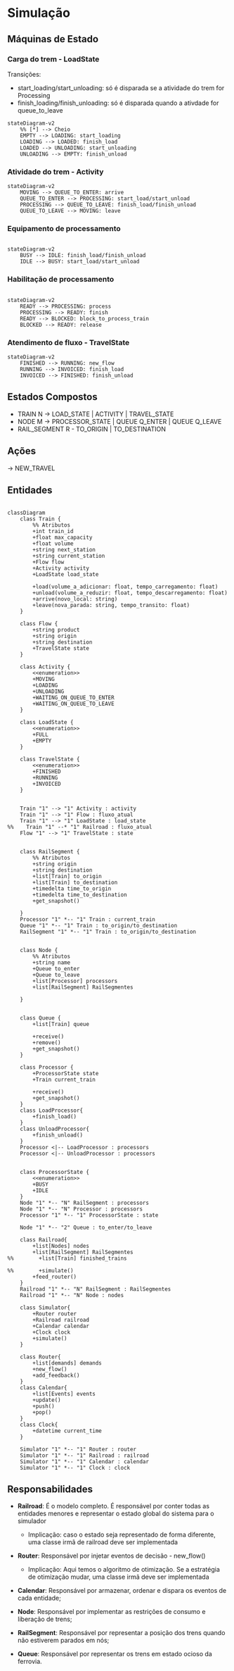 # Simulação

## Máquinas de Estado

### Carga do trem - LoadState

Transições:

* start_loading/start_unloading: só é disparada se a atividade do trem for Processing
* finish_loading/finish_unloading: só é disparada quando a ativdade for queue_to_leave

```mermaid
stateDiagram-v2
    %% [*] --> Cheio
    EMPTY --> LOADING: start_loading
    LOADING --> LOADED: finish_load
    LOADED --> UNLOADING: start_unloading
    UNLOADING --> EMPTY: finish_unload
```

### Atividade do trem - Activity

```mermaid
stateDiagram-v2
    MOVING --> QUEUE_TO_ENTER: arrive
    QUEUE_TO_ENTER --> PROCESSING: start_load/start_unload
    PROCESSING --> QUEUE_TO_LEAVE: finish_load/finish_unload
    QUEUE_TO_LEAVE --> MOVING: leave
```

### Equipamento de processamento
```mermaid

stateDiagram-v2
    BUSY --> IDLE: finish_load/finish_unload
    IDLE --> BUSY: start_load/start_unload
```

### Habilitação de processamento

```mermaid

stateDiagram-v2
    READY --> PROCESSING: process
    PROCESSING --> READY: finish
    READY --> BLOCKED: block_to_process_train
    BLOCKED --> READY: release
```

### Atendimento de fluxo - TravelState

```mermaid
stateDiagram-v2
    FINISHED --> RUNNING: new_flow
    RUNNING --> INVOICED: finish_load
    INVOICED --> FINISHED: finish_unload
```

## Estados Compostos

- TRAIN N -> LOAD_STATE | ACTIVITY | TRAVEL_STATE
- NODE M -> PROCESSOR_STATE | QUEUE Q_ENTER | QUEUE Q_LEAVE
- RAIL_SEGMENT R - TO_ORIGIN | TO_DESTINATION

## Ações

-> NEW_TRAVEL 

## Entidades


```mermaid

classDiagram
    class Train {
        %% Atributos
        +int train_id 
        +float max_capacity
        +float volume
        +string next_station
        +string current_station
        +Flow flow
        +Activity activity
        +LoadState load_state
                
        +load(volume_a_adicionar: float, tempo_carregamento: float)
        +unload(volume_a_reduzir: float, tempo_descarregamento: float)
        +arrive(novo_local: string)
        +leave(nova_parada: string, tempo_transito: float)
    }

    class Flow {
        +string product
        +string origin
        +string destination 
        +TravelState state
    }

    class Activity {
        <<enumeration>>
        +MOVING
        +LOADING
        +UNLOADING
        +WAITING_ON_QUEUE_TO_ENTER
        +WAITING_ON_QUEUE_TO_LEAVE
    }
    
    class LoadState {
        <<enumeration>>
        +FULL
        +EMPTY
    }
    
    class TravelState {
        <<enumeration>>
        +FINISHED
        +RUNNING
        +INVOICED
    }
    

    Train "1" --> "1" Activity : activity
    Train "1" --> "1" Flow : fluxo_atual
    Train "1" --> "1" LoadState : load_state
%%    Train "1" --* "1" Railroad : fluxo_atual
    Flow "1" --> "1" TravelState : state


    class RailSegment {
        %% Atributos
        +string origin
        +string destination
        +list[Train] to_origin
        +list[Train] to_destination
        +timedelta time_to_origin
        +timedelta time_to_destination
        +get_snapshot()

    }
    Processor "1" *-- "1" Train : current_train
    Queue "1" *-- "1" Train : to_origin/to_destination
    RailSegment "1" *-- "1" Train : to_origin/to_destination


    class Node {
        %% Atributos
        +string name
        +Queue to_enter
        +Queue to_leave
        +list[Processor] processors
        +list[RailSegment] RailSegmentes

    }
    
        
    class Queue {
        +list[Train] queue
        
        +receive()
        +remove()
        +get_snapshot()
    }
    
    class Processor {
        +ProcessorState state
        +Train current_train
        
        +receive()         
        +get_snapshot()
    }
    class LoadProcessor{
        +finish_load()
    }
    class UnloadProcessor{
        +finish_unload()
    }
    Processor <|-- LoadProcessor : processors
    Processor <|-- UnloadProcessor : processors

    
    class ProcessorState {
        <<enumeration>>
        +BUSY
        +IDLE
    }
    Node "1" *-- "N" RailSegment : processors     
    Node "1" *-- "N" Processor : processors
    Processor "1" *-- "1" ProcessorState : state

    Node "1" *-- "2" Queue : to_enter/to_leave
    
    class Railroad{
        +list[Nodes] nodes
        +list[RailSegment] RailSegmentes
%%        +list[Train] finished_trains
        
%%        +simulate()
        +feed_router()
    }
    Railroad "1" *-- "N" RailSegment : RailSegmentes
    Railroad "1" *-- "N" Node : nodes

    class Simulator{
        +Router router
        +Railroad railroad
        +Calendar calendar
        +Clock clock
        +simulate()
    }

    class Router{
        +list[demands] demands
        +new_flow()
        +add_feedback()
    }
    class Calendar{
        +list[Events] events
        +update()
        +push()
        +pop()
    }
    class Clock{
        +datetime current_time
    }
    
    Simulator "1" *-- "1" Router : router
    Simulator "1" *-- "1" Railroad : railroad
    Simulator "1" *-- "1" Calendar : calendar
    Simulator "1" *-- "1" Clock : clock

```

## Responsabilidades

* **Railroad**: É o modelo completo. É responsável por conter todas as entidades menores e representar o estado global do sistema para o simulador
  * Implicação: caso o estado seja representado de forma diferente, uma classe irmã de railroad deve ser implementada

* **Router**: Responsável por injetar eventos de decisão - new_flow()
  * Implicação: Aqui temos o algoritmo de otimização. Se a estratégia de otimização mudar, uma classe irmã deve ser implementada

* **Calendar**: Responsável por armazenar, ordenar e dispara os eventos de cada entidade;

* **Node**: Responsável por implementar as restrições de consumo e liberação de trens;

* **RailSegment**: Responsável por representar a posição dos trens quando não estiverem parados em nós;

* **Queue**: Responsável por representar os trens em estado ocioso da ferrovia.